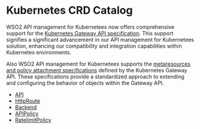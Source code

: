 # Kubernetes CRD Catalog

WSO2 API management for Kubernetees now offers comprehensive support for the [Kubernetes Gateway API specification](https://gateway-api.sigs.k8s.io/). This support signifies a significant advancement in our API management for Kubernetees solution, enhancing our compatibility and integration capabilities within Kubernetes environments.

Also WSO2 API management for Kubernetees supports the [metaresources and policy attachment specifications](https://gateway-api.sigs.k8s.io/references/policy-attachment/#supported-resources) defined by the Kubernetes Gateway API. These specifications provide a standardized approach to extending and configuring the behavior of objects within the Gateway API.

- [API](../../catalogs/api-cr)
- [HttpRoute](../../catalogs/http-route)
- [Backend](../../catalogs/backend)
- [APIPolicy](../../catalogs/api-policy)
- [RatelimitPolicy](../../catalogs/rate-limit-policy)
